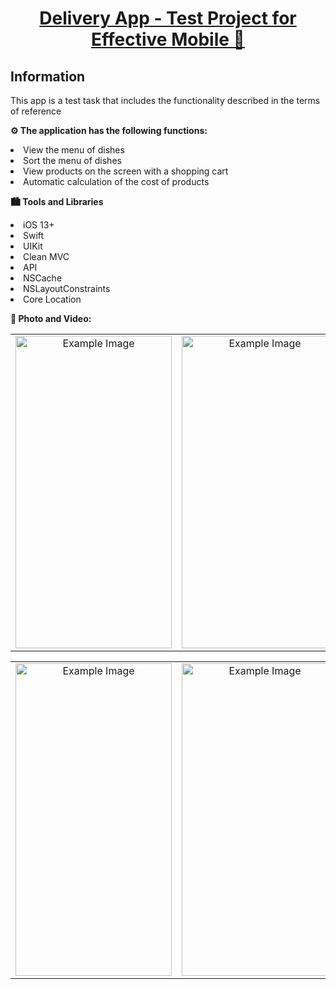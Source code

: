 <h1 align="center"><a href="" target="_blank"> Delivery App - Test Project for Effective Mobile 🍔 </a> 
<h2 align="left"> Information </h2> 
<p> This app is a test task that includes the functionality described in the terms of reference </p>

<p><strong>⚙️ The application has the following functions:</strong></p>
<li> View the menu of dishes </li>
<li> Sort the menu of dishes </li> 
<li> View products on the screen with a shopping cart </li> 
<li> Automatic calculation of the cost of products</li> 

<p>     </p>

<p><strong> 🏙️ Tools and Libraries </strong></p>
<li> iOS 13+  </li>
<li> Swift  </li>
<li> UIKit </li> 
<li> Clean MVC </li> 
<li> API </li> 
<li> NSCache </li>
<li> NSLayoutConstraints </li> 
<li> Core Location </li> 
<p>     </p>

<p><strong> 📸 Photo and Video: </strong></p>

<table>
  <tr>
    <td align="center">
      <img src="ScreenImages/1.jpeg" alt="Example Image" width="250" height="500">
    </td>
    <td align="center">
      <img src="ScreenImages/2.jpeg" alt="Example Image" width="250" height="500">
    </td>
    <td align="center">
      <img src="ScreenImages/3.jpeg" alt="Example Image" width="250" height="500">
    </td>
  </tr>
</table>
<table>
  <tr>
    <td align="center">
      <img src="ScreenImages/4.jpeg" alt="Example Image" width="250" height="500">
    </td>
    <td align="center">
      <img src="ScreenImages/5.jpeg" alt="Example Image" width="250" height="500">
    </td>
    <td align="center">
      <img src="ScreenImages/6.jpeg" alt="Example Image" width="250" height="500">
    </td>
  </tr>
</table>
